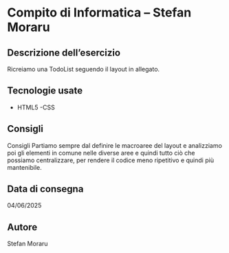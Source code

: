# Compito di Informatica – Stefan Moraru

##  Descrizione dell’esercizio

Ricreiamo una TodoList seguendo il layout in allegato. 


##  Tecnologie usate

- HTML5
-CSS

## Consigli 

Consigli
Partiamo sempre dal definire le macroaree del layout e analizziamo poi gli elementi in comune nelle diverse aree e quindi tutto ciò che possiamo centralizzare, per rendere il codice meno ripetitivo e quindi più mantenibile.



##  Data di consegna

04/06/2025

##  Autore

Stefan Moraru
